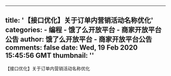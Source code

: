 
---
title: '【接口优化】关于订单内营销活动名称优化'
categories: 
    - 编程
    - 饿了么开放平台 - 商家开放平台公告
author: 饿了么开放平台 - 商家开放平台公告
comments: false
date: Wed, 19 Feb 2020 15:45:56 GMT
thumbnail: ''
---

<div>   
【接口优化】关于订单内营销活动名称优化  
</div>
            